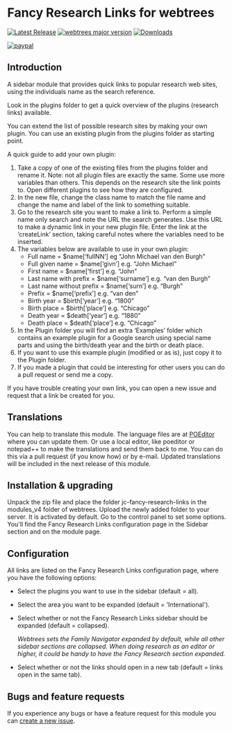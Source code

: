 Fancy Research Links for webtrees
=================================

[![Latest Release](https://img.shields.io/github/release/JustCarmen/webtrees-fancy-research-links.svg)][1]
[![webtrees major version](https://img.shields.io/badge/webtrees-v2.x-green)][2]
[![Downloads](https://img.shields.io/github/downloads/JustCarmen/webtrees-fancy-research-links/total.svg)]()

[![paypal](https://www.paypalobjects.com/en_US/i/btn/btn_donateCC_LG.gif)](https://www.paypal.com/cgi-bin/webscr?cmd=_donations&business=XPBC2W85M38AS&item_name=webtrees%20modules%20by%20JustCarmen&currency_code=EUR)

Introduction
-----------
A sidebar module that provides quick links to popular research web sites, using the individuals name as the search reference.

Look in the plugins folder to get a quick overview of the plugins (research links) available.

You can extend the list of possible research sites by making your own plugin. You can use an existing plugin from the plugins folder as starting point.

A quick guide to add your own plugin:

1. Take a copy of one of the existing files from the plugins folder and rename it. Note: not all plugin files are exactly the same. Some use more variables than others. This depends on the research site the link points to. Open different plugins to see how they are configured.
2. In the new file, change the class name to match the file name and change the name and label of the link to something suitable.
3. Go to the research site you want to make a link to. Perform a simple name only search and note the URL the search generates. Use this URL to make a dynamic link in your new plugin file. Enter the link at the ‘createLink’ section, taking careful notes where the variables need to be inserted.
4. The variables below are available to use in your own plugin:
   * Full name = $name[‘fullNN’] eg “John Michael van den Burgh”
   * Full given name = $name[‘givn’] e.g. “John Michael”
   * First name = $name[‘first’] e.g. “John”
   * Last name with prefix = $name[‘surname’] e.g. “van den Burgh”
   * Last name without prefix = $name[‘surn’] e.g. “Burgh”
   * Prefix = $name[‘prefix’] e.g. “van den”
   * Birth year = $birth[‘year’] e.g. “1800”
   * Birth place = $birth[‘place’] e.g. “Chicago”
   * Death year = $death[‘year’] e.g. “1880”
   * Death place = $death[‘place’] e.g. “Chicago”
5. In the Plugin folder you will find an extra ‘Examples’ folder which contains an example plugin for a Google search using special name parts and using the birth/death year and the birth or death place.
6. If you want to use this example plugin (modified or as is), just copy it to the Plugin folder.
7. If you made a plugin that could be interesting for other users you can do a pull request or send me a copy.

If you have trouble creating your own link, you can open a new issue and request that a link be created for you.

Translations
------------
You can help to translate this module. The language files are at [POEditor][3] where you can update them. Or use a local editor, like poeditor or notepad++ to make the translations and send them back to me. You can do this via a pull request (if you know how) or by e-mail. Updated translations will be included in the next release of this module.

Installation & upgrading
------------------------
Unpack the zip file and place the folder jc-fancy-research-links in the modules_v4 folder of webtrees. Upload the newly added folder to your server. It is activated by default. Go to the control panel to set some options. You'll find the Fancy Research Links configuration page in the Sidebar section and on the module page.

Configuration
------------------------
All links are listed on the Fancy Research Links configuration page, where you have the following options:
- Select the plugins you want to use in the sidebar (default = all).
- Select the area you want to be expanded (default = 'International').
- Select whether or not the Fancy Research Links sidebar should be expanded (default = collapsed).

   _Webtrees sets the Family Navigator expanded by default, while all other sidebar sections are collapsed. When doing research as an editor or higher, it could be handy to have the Fancy Research section expanded._
- Select whether or not the links should open in a new tab (default = links open in the same tab).

Bugs and feature requests
-------------------------
If you experience any bugs or have a feature request for this module you can [create a new issue][4].

 [1]: https://github.com/JustCarmen/webtrees-fancy-research-links/releases/latest
 [2]: https://webtrees.github.io/download/
 [3]: https://poeditor.com/join/project?hash=VLrxy3AG3A
 [4]: https://github.com/JustCarmen/webtrees-fancy-research-links/issues?state=open

